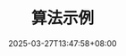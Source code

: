 ---
weight: 15
title: "算法示例"
description: ""
icon: "article"
date: "2025-03-27T13:47:58+08:00"
lastmod: "2025-03-27T13:47:58+08:00"
draft: true
toc: true
---